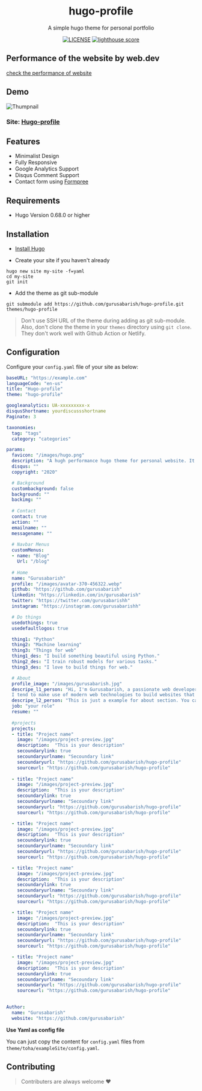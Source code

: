 
<div align="center">
  
# hugo-profile

A simple hugo theme for personal portfolio

[![LICENSE](https://img.shields.io/github/license/mashape/apistatus.svg)](https://github.com/gurusabarish/hugo-profile/blob/master/LICENSE)
[![lighthouse score](https://img.shields.io/static/v1?label=Lighthouse%20Score&message=Good&color=green)](https://hugo-profile.netlify.app/)
</div>

## Performance of the website by web.dev
[check the performance of website](https://lighthouse-dot-webdotdevsite.appspot.com//lh/html?url=https%3A%2F%2Fhugo-profile.netlify.app%2F)
## Demo

![Thumpnail](https://github.com/gurusabarish/hugo-profile/blob/master/images/tn.png)

### Site: [Hugo-profile](https://hugo-profile.netlify.com)


## Features
- Minimalist Design
- Fully Responsive
- Google Analytics Support
- Disqus Comment Support
- Contact form using [Formpree](https://formspree.io/)



## Requirements

- Hugo Version 0.68.0 or higher



## Installation

- [Install Hugo](https://gohugo.io/overview/installing)

- Create your site if you haven't already

```console
hugo new site my-site -f=yaml
cd my-site
git init
```

- Add the theme as git sub-module

```console
git submodule add https://github.com/gurusabarish/hugo-profile.git themes/hugo-profile
```

>Don't use SSH URL of the theme during adding as git sub-module. Also, don't clone the theme in your `themes` directory using `git clone`. They don't work well with Github Action or Netlify.


## Configuration

Configure your `config.yaml` file of your site as below:

```yaml
baseURL: "https://example.com"
languageCode: "en-us"
title: "Hugo-profile"
theme: "hugo-profile"

googleanalytics: UA-xxxxxxxxx-x
disqusShortname: yourdiscussshortname
Paginate: 3

taxonomies:
  tag: "tags"
  category: "categories"

params:
  favicon: "/images/hugo.png"
  description: "A hugh performance hugo theme for personal website. It is single page portfolio. It has blog, contact sections also. Contact is powered by formspree."
  disqus: ""
  copyright: "2020"

  # Background
  custombackground: false
  background: ""
  backimg: ""
  
  # Contact
  contact: true
  action: ""
  emailname: ""
  messagename: ""
  
  # Navbar Menus
  customMenus:
  - name: "Blog"
    Url: "/blog"
    
  # Home
  name: "Gurusabarish"
  profile: "/images/avatar-370-456322.webp"
  github: "https://github.com/gurusabarish"
  linkedin: "https://linkedin.com/in/gurusabarish"
  twitter: "https://twitter.com/gurusabarishh"
  instagram: "https://instagram.com/gurusabarishh"

  # Do things 
  usedothings: true
  usedefaultlogos: true

  thing1: "Python"
  thing2: "Machine learning"
  thing3: "Things for web"
  thing1_des: "I build something beautiful using Python."
  thing2_des: "I train robust models for various tasks."
  thing3_des: "I love to build things for web."

  # About
  profile_image: "/images/gurusabarish.jpg"
  descripe_l1_person: "Hi, I'm Gurusabarish, a passionate web developer and ML engineer. 
  I tend to make use of modern web technologies to build websites that looks great, feels fantastic, and functions correctly."
  descripe_l2_person: "This is just a example for about section. You can easily change with the help of cofig file."
  job: "your role"
  resume: ""
  
  #projects
  projects:
  - title: "Project name"
    image: "/images/project-preview.jpg"
    description:  "This is your description"
    secoundarylink: true
    secoundaryurlname: "Secoundary link"
    secoundaryurl: "https://github.com/gurusabarish/hugo-profile"
    sourceurl: "https://github.com/gurusabarish/hugo-profile"
  
  - title: "Project name"
    image: "/images/project-preview.jpg"
    description:  "This is your description"
    secoundarylink: true
    secoundaryurlname: "Secoundary link"
    secoundaryurl: "https://github.com/gurusabarish/hugo-profile"
    sourceurl: "https://github.com/gurusabarish/hugo-profile"

  - title: "Project name"
    image: "/images/project-preview.jpg"
    description:  "This is your description"
    secoundarylink: true
    secoundaryurlname: "Secoundary link"
    secoundaryurl: "https://github.com/gurusabarish/hugo-profile"
    sourceurl: "https://github.com/gurusabarish/hugo-profile"

  - title: "Project name"
    image: "/images/project-preview.jpg"
    description:  "This is your description"
    secoundarylink: true
    secoundaryurlname: "Secoundary link"
    secoundaryurl: "https://github.com/gurusabarish/hugo-profile"
    sourceurl: "https://github.com/gurusabarish/hugo-profile"

  - title: "Project name"
    image: "/images/project-preview.jpg"
    description:  "This is your description"
    secoundarylink: true
    secoundaryurlname: "Secoundary link"
    secoundaryurl: "https://github.com/gurusabarish/hugo-profile"
    sourceurl: "https://github.com/gurusabarish/hugo-profile"

  - title: "Project name"
    image: "/images/project-preview.jpg"
    description:  "This is your description"
    secoundarylink: true
    secoundaryurlname: "Secoundary link"
    secoundaryurl: "https://github.com/gurusabarish/hugo-profile"
    sourceurl: "https://github.com/gurusabarish/hugo-profile"
  

Author:
  name: "Gurusabarish"
  website: "https://github.com/gurusabarish"

```

<b>Use Yaml as config file</b>

You can just copy the content for `config.yaml` files from `theme/toha/exampleSite/config.yaml`.


## Contributing

> Contributers are always welcome :heart:

